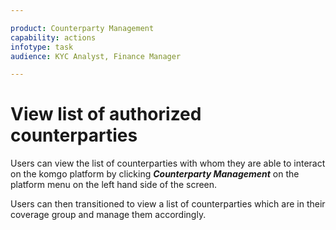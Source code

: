 ```yaml
---

product: Counterparty Management
capability: actions
infotype: task
audience: KYC Analyst, Finance Manager

---
```


# View list of authorized counterparties

Users can view the list of counterparties with whom they are able to interact on the komgo platform by clicking _**Counterparty Management**_ on the platform menu on the left hand side of the screen.

Users can then transitioned to view a list of counterparties which are in their coverage group and manage them accordingly.

<!--stackedit_data:
eyJoaXN0b3J5IjpbLTEwNjg1MDg1MjldfQ==
-->